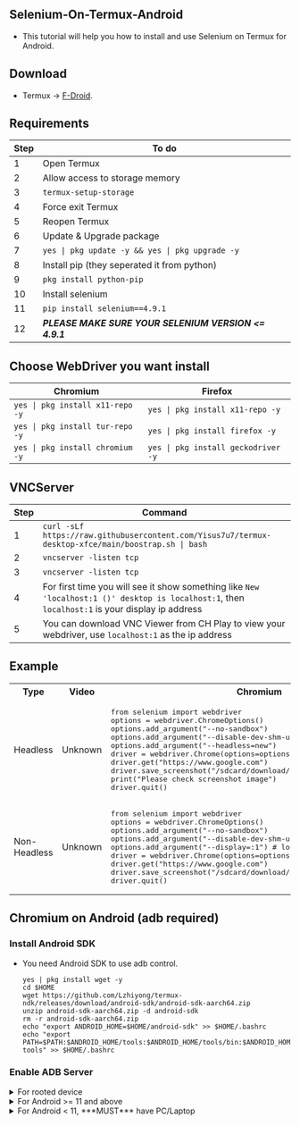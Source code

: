 Selenium-On-Termux-Android
--------------------------

- This tutorial will help you how to install and use Selenium on Termux for Android.

Download
--------

- Termux -> [F-Droid](https://f-droid.org/packages/com.termux/).

Requirements
-----

Step | To do |
--- | --- |
1 | Open Termux |
2 | Allow access to storage memory |
3 | `termux-setup-storage` |
4 | Force exit Termux |
5 | Reopen Termux |
6 | Update & Upgrade package |
7 | `yes \| pkg update -y && yes \| pkg upgrade -y` |
8 | Install pip (they seperated it from python) |
9 | `pkg install python-pip` |
10 | Install selenium |
11 | `pip install selenium==4.9.1` |
12 | ***PLEASE MAKE SURE YOUR SELENIUM VERSION <= 4.9.1*** |

Choose WebDriver you want install
---------------------------------

Chromium | Firefox |
--- | --- |
`yes \| pkg install x11-repo -y` | `yes \| pkg install x11-repo -y` |
`yes \| pkg install tur-repo -y` | `yes \| pkg install firefox -y` |
`yes \| pkg install chromium -y` | `yes \| pkg install geckodriver -y` |

VNCServer
---------

Step | Command |
--- | --- |
1 | `curl -sLf https://raw.githubusercontent.com/Yisus7u7/termux-desktop-xfce/main/boostrap.sh \| bash` |
2 | `vncserver -listen tcp` |
3 | `vncserver -listen tcp` |
4 | For first time you will see it show something like `New 'localhost:1 ()' desktop is localhost:1`, then `localhost:1` is your display ip address |
5 | You can download VNC Viewer from CH Play to view your webdriver, use `localhost:1` as the ip address |

Example
-------

<table>
  <tr>
    <th>Type</th>
    <th>Video</th>
    <th>Chromium</th>
    <th>Firefox</th>
  </tr>
  <tr>
    <td>Headless</td>
    <td>Unknown</td>
    <td><pre>from selenium import webdriver
options = webdriver.ChromeOptions()
options.add_argument("--no-sandbox")
options.add_argument("--disable-dev-shm-usage")
options.add_argument("--headless=new")
driver = webdriver.Chrome(options=options)
driver.get("https://www.google.com")
driver.save_screenshot("/sdcard/download/screenshot.png")
print("Please check screenshot image")
driver.quit()</pre></td>
    <td><pre>from selenium import webdriver
options = webdriver.FirefoxOptions()
options.add_argument("--headless")
driver = webdriver.Firefox(options=options)
driver.get("https://www.google.com")
driver.save_screenshot("/sdcard/download/screenshot.png")
driver.quit()</pre></td>
  </tr>
  <tr>
    <td>Non-Headless</td>
    <td>Unknown</td>
    <td><pre>from selenium import webdriver
options = webdriver.ChromeOptions()
options.add_argument("--no-sandbox")
options.add_argument("--disable-dev-shm-usage")
options.add_argument("--display=:1") # localhost:1 -> display ID = 1
driver = webdriver.Chrome(options=options)
driver.get("https://www.google.com")
driver.save_screenshot("/sdcard/download/screenshot.png")
driver.quit()</pre></td>
    <td><pre>from selenium import webdriver
options = webdriver.FirefoxOptions()
options.add_argument("--display=:1") # localhost:1 -> display ID = 1
driver = webdriver.Firefox(options=options)
driver.get("https://www.google.com")
driver.save_screenshot("/sdcard/download/screenshot.png")
driver.quit()</pre></td>
  </tr>
</table>

Chromium on Android (adb required)
----------------------------------

### Install Android SDK

- You need Android SDK to use adb control.

  ```
  yes | pkg install wget -y
  cd $HOME
  wget https://github.com/Lzhiyong/termux-ndk/releases/download/android-sdk/android-sdk-aarch64.zip
  unzip android-sdk-aarch64.zip -d android-sdk
  rm -r android-sdk-aarch64.zip
  echo "export ANDROID_HOME=$HOME/android-sdk" >> $HOME/.bashrc
  echo "export PATH=$PATH:$ANDROID_HOME/tools:$ANDROID_HOME/tools/bin:$ANDROID_HOME/platform-tools" >> $HOME/.bashrc
  ```

### Enable ADB Server

<details>
<summary>For rooted device</summary>

```
su -c stop adbd && su -c start adbd
su -c setprop service.adb.tcp.port 5555
```

</details>

<details>
<summary>For Android >= 11 and above</summary>

- Watch this [video](https://youtu.be/KCODAyc_6rU) for how to enable adb server.
- Then run `adb devices`.
- Then continue run `adb tcpip 5555`.

</details>

<details>
<summary>For Android < 11, ***MUST*** have PC/Laptop</summary>

- Go to your phone Settings.
- Find Developer Mode.
- Enable Developer Mode.
- Follow me this step.

  ![settings_1](https://github.com/luanon404/Selenium-On-Termux-Android/assets/71830807/27552cb2-560e-4e85-82c9-c494b05a71e3)

  ![settings_2](https://github.com/luanon404/Selenium-On-Termux-Android/assets/71830807/ae1e36b4-dcf4-4e9f-920a-1c3781b089af)

- If your device doesn't match or is not similar to my phone, then try [this solution](https://stackoverflow.com/questions/52079343/how-can-i-use-adb-to-grant-permission-without-root).
- Connect your phone to PC/Laptop using a USB cable.
- On PC/Laptop, open the shell with administrator.
- Next, you need to install Choco (This is a very easy way to install adb).
- Run `Get-ExecutionPolicy`.
- Run `Set-ExecutionPolicy AllSigned`.
- Run `Set-ExecutionPolicy Bypass -Scope Process`.
- Run `Set-ExecutionPolicy Bypass -Scope Process -Force; [System.Net.ServicePointManager]::SecurityProtocol = [System.Net.ServicePointManager]::SecurityProtocol -bor 3072; iex ((New-Object System.Net.WebClient).DownloadString('https://community.chocolatey.org/install.ps1'))`.
- After installing Choco, run `choco install adb`.
- Open the command prompt on PC/Laptop, run `adb devices`.
- Then continue run `adb tcpip 5555`.
- \** And run this (I don't know if it's very important or not, but my Oppo phone needs this to run successfully) to allow termux write secure settings `adb shell pm grant com.termux android.permission.WRITE_SECURE_SETTINGS`.
- Now you can unplug the USB cable.

### Recheck Step

- Make sure you have enabled the ADB Server.
- Open Termux.
- Run `adb kill-server`.
- Then run `adb devices`.
- ![image](https://github.com/luanon404/Selenium-On-Termux-Android/assets/71830807/a59a6145-dd56-4a58-bf0d-1a58d4999fad)
- Make sure you only see `emulator-5554` in the list.

### Important

- ***If you turn off or restart your device, you must enable ADB Server AGAIN***.
- ***If you close termux app and open again, you need to active adb server by run `adb devices`***.

### Example Code For Chromium

- [Download link](https://github.com/macchrome/droidchrome/tags) (current selenium only support chromium <= 110).
- Or use this [link](https://github.com/macchrome/droidchrome/releases/download/v110.5481.153-M110.0.5481.153-r1191-Ungoogled-And64/arm64_ChromePublic_HEVC-110.0.5481.153.apk) for fast download.

  ```
  import os
  os.system("adb devices")
  from selenium import webdriver
  options = webdriver.ChromeOptions()
  options.add_argument("--no-sandbox")
  options.add_argument("--disable-dev-shm-usage")
  options.add_experimental_option("androidPackage", "org.chromium.chrome.stable")
  driver = webdriver.Chrome(options=options)
  driver.get("https://www.google.com")
  print("Page title:", driver.title)
  driver.quit()
  ```

### Missing JAVA

- This means you must install JAVA.
  ```
  cd $HOME
  wget https://github.com/lzhiyong/termux-ndk/releases/download/openjdk/openjdk-11.0.12-aarch64.zip
  unzip openjdk-11.0.12-aarch64.zip -d openjdk-11.0.12
  rm -r openjdk-11.0.12-aarch64.zip
  echo "export PATH=$PATH:$HOME/openjdk-11.0.12/bin" >> $HOME/.bashrc
  echo "export JAVA_HOME=$HOME/openjdk-11.0.12" >> $HOME/.bashrc
  ```

References
----------

- Special thanks to [@mauro199304](https://github.com/mauro199304), [@remo7777](https://github.com/remo7777/), [@lzhiyong](https://github.com/lzhiyong) for this tutorial.
- [Termux Desktop Xfce](https://github.com/Yisus7u7/termux-desktop-xfce)
- [Termux Issues](https://github.com/termux/termux-packages/issues/2149)